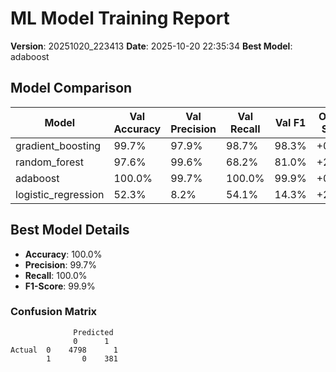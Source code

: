 # ML Model Training Report

**Version**: 20251020_223413
**Date**: 2025-10-20 22:35:34
**Best Model**: adaboost

## Model Comparison

| Model | Val Accuracy | Val Precision | Val Recall | Val F1 | Overfit Score |
|-------|--------------|---------------|------------|--------|---------------|
| gradient_boosting | 99.7% | 97.9% | 98.7% | 98.3% | +0.2% |
| random_forest | 97.6% | 99.6% | 68.2% | 81.0% | +2.3% |
| adaboost | 100.0% | 99.7% | 100.0% | 99.9% | +0.0% |
| logistic_regression | 52.3% | 8.2% | 54.1% | 14.3% | +20.0% |

## Best Model Details

- **Accuracy**: 100.0%
- **Precision**: 99.7%
- **Recall**: 100.0%
- **F1-Score**: 99.9%

### Confusion Matrix

```
              Predicted
              0      1
Actual  0    4798      1
        1       0    381
```
